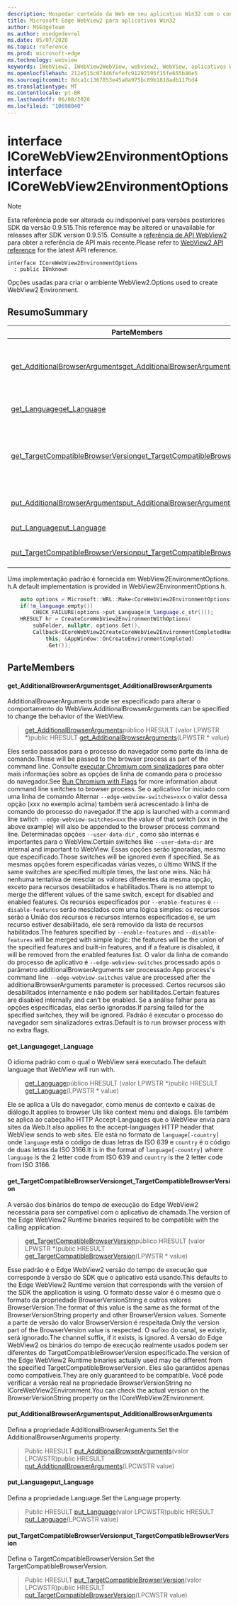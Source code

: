 ```yaml
---
description: Hospedar conteúdo da Web em seu aplicativo Win32 com o controle WebView2 do Microsoft Edge
title: Microsoft Edge WebView2 para aplicativos Win32
author: MSEdgeTeam
ms.author: msedgedevrel
ms.date: 05/07/2020
ms.topic: reference
ms.prod: microsoft-edge
ms.technology: webview
keywords: IWebView2, IWebView2WebView, webview2, WebView, aplicativos Win32, Win32, Edge, ICoreWebView2, ICoreWebView2Controller, controle do navegador, HTML Edge
ms.openlocfilehash: 212e515c07446fefefc91292595f15fe655b46e5
ms.sourcegitcommit: 8dca1c1367853e45a0a975bc89b1818adb117bd4
ms.translationtype: MT
ms.contentlocale: pt-BR
ms.lasthandoff: 06/08/2020
ms.locfileid: "10698040"
---
```

# <span data-ttu-id="b5e15-104">interface ICoreWebView2EnvironmentOptions</span><span class="sxs-lookup"><span data-stu-id="b5e15-104">interface ICoreWebView2EnvironmentOptions</span></span> 

> [!NOTE]
> <span data-ttu-id="b5e15-105">Esta referência pode ser alterada ou indisponível para versões posteriores SDK da versão 0.9.515.</span><span class="sxs-lookup"><span data-stu-id="b5e15-105">This reference may be altered or unavailable for releases after SDK version 0.9.515.</span></span> <span data-ttu-id="b5e15-106">Consulte a [referência de API WebView2](../../../webview2-api-reference.md) para obter a referência de API mais recente.</span><span class="sxs-lookup"><span data-stu-id="b5e15-106">Please refer to [WebView2 API reference](../../../webview2-api-reference.md) for the latest API reference.</span></span>

```
interface ICoreWebView2EnvironmentOptions
  : public IUnknown
```

<span data-ttu-id="b5e15-107">Opções usadas para criar o ambiente WebView2.</span><span class="sxs-lookup"><span data-stu-id="b5e15-107">Options used to create WebView2 Environment.</span></span>

## <span data-ttu-id="b5e15-108">Resumo</span><span class="sxs-lookup"><span data-stu-id="b5e15-108">Summary</span></span>

 <span data-ttu-id="b5e15-109">Parte</span><span class="sxs-lookup"><span data-stu-id="b5e15-109">Members</span></span>                        | <span data-ttu-id="b5e15-110">Descrições</span><span class="sxs-lookup"><span data-stu-id="b5e15-110">Descriptions</span></span>
--------------------------------|---------------------------------------------
[<span data-ttu-id="b5e15-111">get_AdditionalBrowserArguments</span><span class="sxs-lookup"><span data-stu-id="b5e15-111">get_AdditionalBrowserArguments</span></span>](#get_additionalbrowserarguments) | <span data-ttu-id="b5e15-112">AdditionalBrowserArguments pode ser especificado para alterar o comportamento do WebView.</span><span class="sxs-lookup"><span data-stu-id="b5e15-112">AdditionalBrowserArguments can be specified to change the behavior of the WebView.</span></span>
[<span data-ttu-id="b5e15-113">get_Language</span><span class="sxs-lookup"><span data-stu-id="b5e15-113">get_Language</span></span>](#get_language) | <span data-ttu-id="b5e15-114">O idioma padrão com o qual o WebView será executado.</span><span class="sxs-lookup"><span data-stu-id="b5e15-114">The default language that WebView will run with.</span></span>
[<span data-ttu-id="b5e15-115">get_TargetCompatibleBrowserVersion</span><span class="sxs-lookup"><span data-stu-id="b5e15-115">get_TargetCompatibleBrowserVersion</span></span>](#get_targetcompatiblebrowserversion) | <span data-ttu-id="b5e15-116">A versão dos binários do tempo de execução do Edge WebView2 necessária para ser compatível com o aplicativo de chamada.</span><span class="sxs-lookup"><span data-stu-id="b5e15-116">The version of the Edge WebView2 Runtime binaries required to be compatible with the calling application.</span></span>
[<span data-ttu-id="b5e15-117">put_AdditionalBrowserArguments</span><span class="sxs-lookup"><span data-stu-id="b5e15-117">put_AdditionalBrowserArguments</span></span>](#put_additionalbrowserarguments) | <span data-ttu-id="b5e15-118">Defina a propriedade AdditionalBrowserArguments.</span><span class="sxs-lookup"><span data-stu-id="b5e15-118">Set the AdditionalBrowserArguments property.</span></span>
[<span data-ttu-id="b5e15-119">put_Language</span><span class="sxs-lookup"><span data-stu-id="b5e15-119">put_Language</span></span>](#put_language) | <span data-ttu-id="b5e15-120">Defina a propriedade Language.</span><span class="sxs-lookup"><span data-stu-id="b5e15-120">Set the Language property.</span></span>
[<span data-ttu-id="b5e15-121">put_TargetCompatibleBrowserVersion</span><span class="sxs-lookup"><span data-stu-id="b5e15-121">put_TargetCompatibleBrowserVersion</span></span>](#put_targetcompatiblebrowserversion) | <span data-ttu-id="b5e15-122">Defina o TargetCompatibleBrowserVersion.</span><span class="sxs-lookup"><span data-stu-id="b5e15-122">Set the TargetCompatibleBrowserVersion.</span></span>

<span data-ttu-id="b5e15-123">Uma implementação padrão é fornecida em WebView2EnvironmentOptions. h.</span><span class="sxs-lookup"><span data-stu-id="b5e15-123">A default implementation is provided in WebView2EnvironmentOptions.h.</span></span>

```cpp
    auto options = Microsoft::WRL::Make<CoreWebView2EnvironmentOptions>();
    if(!m_language.empty())
        CHECK_FAILURE(options->put_Language(m_language.c_str()));
    HRESULT hr = CreateCoreWebView2EnvironmentWithOptions(
        subFolder, nullptr, options.Get(),
        Callback<ICoreWebView2CreateCoreWebView2EnvironmentCompletedHandler>(
            this, &AppWindow::OnCreateEnvironmentCompleted)
            .Get());
```

## <span data-ttu-id="b5e15-124">Parte</span><span class="sxs-lookup"><span data-stu-id="b5e15-124">Members</span></span>

#### <span data-ttu-id="b5e15-125">get_AdditionalBrowserArguments</span><span class="sxs-lookup"><span data-stu-id="b5e15-125">get_AdditionalBrowserArguments</span></span> 

<span data-ttu-id="b5e15-126">AdditionalBrowserArguments pode ser especificado para alterar o comportamento do WebView.</span><span class="sxs-lookup"><span data-stu-id="b5e15-126">AdditionalBrowserArguments can be specified to change the behavior of the WebView.</span></span>

> <span data-ttu-id="b5e15-127">[get_AdditionalBrowserArguments](#get_additionalbrowserarguments)público HRESULT (valor LPWSTR \*)</span><span class="sxs-lookup"><span data-stu-id="b5e15-127">public HRESULT [get_AdditionalBrowserArguments](#get_additionalbrowserarguments)(LPWSTR \* value)</span></span>

<span data-ttu-id="b5e15-128">Eles serão passados para o processo do navegador como parte da linha de comando.</span><span class="sxs-lookup"><span data-stu-id="b5e15-128">These will be passed to the browser process as part of the command line.</span></span> <span data-ttu-id="b5e15-129">Consulte [executar Chromium com sinalizadores](https://aka.ms/RunChromiumWithFlags) para obter mais informações sobre as opções de linha de comando para o processo do navegador.</span><span class="sxs-lookup"><span data-stu-id="b5e15-129">See [Run Chromium with Flags](https://aka.ms/RunChromiumWithFlags) for more information about command line switches to browser process.</span></span> <span data-ttu-id="b5e15-130">Se o aplicativo for iniciado com uma linha de comando Alternar `--edge-webview-switches=xxx` o valor dessa opção (xxx no exemplo acima) também será acrescentado à linha de comando do processo do navegador.</span><span class="sxs-lookup"><span data-stu-id="b5e15-130">If the app is launched with a command line switch `--edge-webview-switches=xxx` the value of that switch (xxx in the above example) will also be appended to the browser process command line.</span></span> <span data-ttu-id="b5e15-131">Determinadas opções `--user-data-dir` , como são internas e importantes para o WebView.</span><span class="sxs-lookup"><span data-stu-id="b5e15-131">Certain switches like `--user-data-dir` are internal and important to WebView.</span></span> <span data-ttu-id="b5e15-132">Essas opções serão ignoradas, mesmo que especificado.</span><span class="sxs-lookup"><span data-stu-id="b5e15-132">Those switches will be ignored even if specified.</span></span> <span data-ttu-id="b5e15-133">Se as mesmas opções forem especificadas várias vezes, o último WINS.</span><span class="sxs-lookup"><span data-stu-id="b5e15-133">If the same switches are specified multiple times, the last one wins.</span></span> <span data-ttu-id="b5e15-134">Não há nenhuma tentativa de mesclar os valores diferentes da mesma opção, exceto para recursos desabilitados e habilitados.</span><span class="sxs-lookup"><span data-stu-id="b5e15-134">There is no attempt to merge the different values of the same switch, except for disabled and enabled features.</span></span> <span data-ttu-id="b5e15-135">Os recursos especificados por `--enable-features` e `--disable-features` serão mesclados com uma lógica simples: os recursos serão a União dos recursos e recursos internos especificados e, se um recurso estiver desabilitado, ele será removido da lista de recursos habilitados.</span><span class="sxs-lookup"><span data-stu-id="b5e15-135">The features specified by `--enable-features` and `--disable-features` will be merged with simple logic: the features will be the union of the specified features and built-in features, and if a feature is disabled, it will be removed from the enabled features list.</span></span> <span data-ttu-id="b5e15-136">O valor da linha de comando do processo de aplicativo é `--edge-webview-switches` processado após o parâmetro additionalBrowserArguments ser processado.</span><span class="sxs-lookup"><span data-stu-id="b5e15-136">App process's command line `--edge-webview-switches` value are processed after the additionalBrowserArguments parameter is processed.</span></span> <span data-ttu-id="b5e15-137">Certos recursos são desabilitados internamente e não podem ser habilitados.</span><span class="sxs-lookup"><span data-stu-id="b5e15-137">Certain features are disabled internally and can't be enabled.</span></span> <span data-ttu-id="b5e15-138">Se a análise falhar para as opções especificadas, elas serão ignoradas.</span><span class="sxs-lookup"><span data-stu-id="b5e15-138">If parsing failed for the specified switches, they will be ignored.</span></span> <span data-ttu-id="b5e15-139">Padrão é executar o processo do navegador sem sinalizadores extras.</span><span class="sxs-lookup"><span data-stu-id="b5e15-139">Default is to run browser process with no extra flags.</span></span>

#### <span data-ttu-id="b5e15-140">get_Language</span><span class="sxs-lookup"><span data-stu-id="b5e15-140">get_Language</span></span> 

<span data-ttu-id="b5e15-141">O idioma padrão com o qual o WebView será executado.</span><span class="sxs-lookup"><span data-stu-id="b5e15-141">The default language that WebView will run with.</span></span>

> <span data-ttu-id="b5e15-142">[get_Language](#get_language)público HRESULT (valor LPWSTR \*)</span><span class="sxs-lookup"><span data-stu-id="b5e15-142">public HRESULT [get_Language](#get_language)(LPWSTR \* value)</span></span>

<span data-ttu-id="b5e15-143">Ele se aplica a UIs do navegador, como menus de contexto e caixas de diálogo.</span><span class="sxs-lookup"><span data-stu-id="b5e15-143">It applies to browser UIs like context menu and dialogs.</span></span> <span data-ttu-id="b5e15-144">Ele também se aplica ao cabeçalho HTTP Accept-Languages que o WebView envia para sites da Web.</span><span class="sxs-lookup"><span data-stu-id="b5e15-144">It also applies to the accept-languages HTTP header that WebView sends to web sites.</span></span> <span data-ttu-id="b5e15-145">Ele está no formato de `language[-country]` onde `language` está o código de duas letras da ISO 639 e `country` é o código de duas letras da ISO 3166.</span><span class="sxs-lookup"><span data-stu-id="b5e15-145">It is in the format of `language[-country]` where `language` is the 2 letter code from ISO 639 and `country` is the 2 letter code from ISO 3166.</span></span>

#### <span data-ttu-id="b5e15-146">get_TargetCompatibleBrowserVersion</span><span class="sxs-lookup"><span data-stu-id="b5e15-146">get_TargetCompatibleBrowserVersion</span></span> 

<span data-ttu-id="b5e15-147">A versão dos binários do tempo de execução do Edge WebView2 necessária para ser compatível com o aplicativo de chamada.</span><span class="sxs-lookup"><span data-stu-id="b5e15-147">The version of the Edge WebView2 Runtime binaries required to be compatible with the calling application.</span></span>

> <span data-ttu-id="b5e15-148">[get_TargetCompatibleBrowserVersion](#get_targetcompatiblebrowserversion)público HRESULT (valor LPWSTR \*)</span><span class="sxs-lookup"><span data-stu-id="b5e15-148">public HRESULT [get_TargetCompatibleBrowserVersion](#get_targetcompatiblebrowserversion)(LPWSTR \* value)</span></span>

<span data-ttu-id="b5e15-149">Esse padrão é o Edge WebView2 versão do tempo de execução que corresponde à versão do SDK que o aplicativo está usando.</span><span class="sxs-lookup"><span data-stu-id="b5e15-149">This defaults to the Edge WebView2 Runtime version that corresponds with the version of the SDK the application is using.</span></span> <span data-ttu-id="b5e15-150">O formato desse valor é o mesmo que o formato da propriedade BrowserVersionString e outros valores BrowserVersion.</span><span class="sxs-lookup"><span data-stu-id="b5e15-150">The format of this value is the same as the format of the BrowserVersionString property and other BrowserVersion values.</span></span> <span data-ttu-id="b5e15-151">Somente a parte de versão do valor BrowserVersion é respeitada.</span><span class="sxs-lookup"><span data-stu-id="b5e15-151">Only the version part of the BrowserVersion value is respected.</span></span> <span data-ttu-id="b5e15-152">O sufixo do canal, se existir, será ignorado.</span><span class="sxs-lookup"><span data-stu-id="b5e15-152">The channel suffix, if it exists, is ignored.</span></span> <span data-ttu-id="b5e15-153">A versão do Edge WebView2 os binários do tempo de execução realmente usados podem ser diferentes do TargetCompatibleBrowserVersion especificado.</span><span class="sxs-lookup"><span data-stu-id="b5e15-153">The version of the Edge WebView2 Runtime binaries actually used may be different from the specified TargetCompatibleBrowserVersion.</span></span> <span data-ttu-id="b5e15-154">Eles são garantidos apenas como compatíveis.</span><span class="sxs-lookup"><span data-stu-id="b5e15-154">They are only guaranteed to be compatible.</span></span> <span data-ttu-id="b5e15-155">Você pode verificar a versão real na propriedade BrowserVersionString no ICoreWebView2Environment.</span><span class="sxs-lookup"><span data-stu-id="b5e15-155">You can check the actual version on the BrowserVersionString property on the ICoreWebView2Environment.</span></span>

#### <span data-ttu-id="b5e15-156">put_AdditionalBrowserArguments</span><span class="sxs-lookup"><span data-stu-id="b5e15-156">put_AdditionalBrowserArguments</span></span> 

<span data-ttu-id="b5e15-157">Defina a propriedade AdditionalBrowserArguments.</span><span class="sxs-lookup"><span data-stu-id="b5e15-157">Set the AdditionalBrowserArguments property.</span></span>

> <span data-ttu-id="b5e15-158">Public HRESULT [put_AdditionalBrowserArguments](#put_additionalbrowserarguments)(valor LPCWSTR)</span><span class="sxs-lookup"><span data-stu-id="b5e15-158">public HRESULT [put_AdditionalBrowserArguments](#put_additionalbrowserarguments)(LPCWSTR value)</span></span>

#### <span data-ttu-id="b5e15-159">put_Language</span><span class="sxs-lookup"><span data-stu-id="b5e15-159">put_Language</span></span> 

<span data-ttu-id="b5e15-160">Defina a propriedade Language.</span><span class="sxs-lookup"><span data-stu-id="b5e15-160">Set the Language property.</span></span>

> <span data-ttu-id="b5e15-161">Public HRESULT [put_Language](#put_language)(valor LPCWSTR)</span><span class="sxs-lookup"><span data-stu-id="b5e15-161">public HRESULT [put_Language](#put_language)(LPCWSTR value)</span></span>

#### <span data-ttu-id="b5e15-162">put_TargetCompatibleBrowserVersion</span><span class="sxs-lookup"><span data-stu-id="b5e15-162">put_TargetCompatibleBrowserVersion</span></span> 

<span data-ttu-id="b5e15-163">Defina o TargetCompatibleBrowserVersion.</span><span class="sxs-lookup"><span data-stu-id="b5e15-163">Set the TargetCompatibleBrowserVersion.</span></span>

> <span data-ttu-id="b5e15-164">Public HRESULT [put_TargetCompatibleBrowserVersion](#put_targetcompatiblebrowserversion)(valor LPCWSTR)</span><span class="sxs-lookup"><span data-stu-id="b5e15-164">public HRESULT [put_TargetCompatibleBrowserVersion](#put_targetcompatiblebrowserversion)(LPCWSTR value)</span></span>

